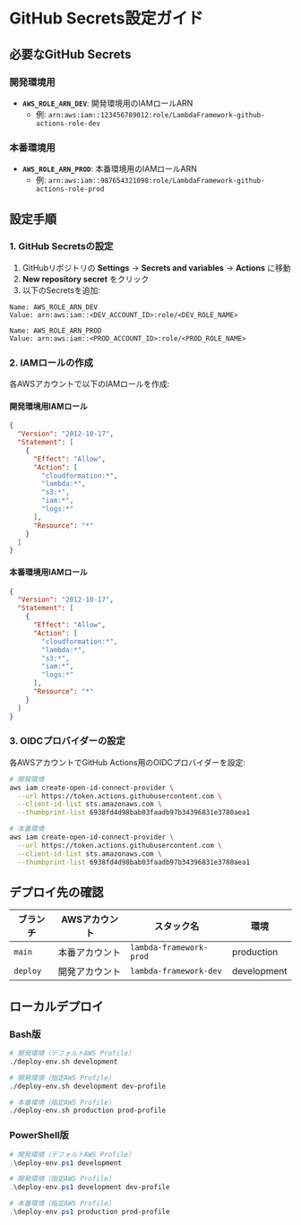 # GitHub Secrets設定ガイド

## 必要なGitHub Secrets

### 開発環境用
- **`AWS_ROLE_ARN_DEV`**: 開発環境用のIAMロールARN
  - 例: `arn:aws:iam::123456789012:role/LambdaFramework-github-actions-role-dev`

### 本番環境用
- **`AWS_ROLE_ARN_PROD`**: 本番環境用のIAMロールARN
  - 例: `arn:aws:iam::987654321098:role/LambdaFramework-github-actions-role-prod`

## 設定手順

### 1. GitHub Secretsの設定

1. GitHubリポジトリの **Settings** → **Secrets and variables** → **Actions** に移動
2. **New repository secret** をクリック
3. 以下のSecretsを追加:

```
Name: AWS_ROLE_ARN_DEV
Value: arn:aws:iam::<DEV_ACCOUNT_ID>:role/<DEV_ROLE_NAME>

Name: AWS_ROLE_ARN_PROD
Value: arn:aws:iam::<PROD_ACCOUNT_ID>:role/<PROD_ROLE_NAME>
```

### 2. IAMロールの作成

各AWSアカウントで以下のIAMロールを作成:

#### 開発環境用IAMロール
```json
{
  "Version": "2012-10-17",
  "Statement": [
    {
      "Effect": "Allow",
      "Action": [
        "cloudformation:*",
        "lambda:*",
        "s3:*",
        "iam:*",
        "logs:*"
      ],
      "Resource": "*"
    }
  ]
}
```

#### 本番環境用IAMロール
```json
{
  "Version": "2012-10-17",
  "Statement": [
    {
      "Effect": "Allow",
      "Action": [
        "cloudformation:*",
        "lambda:*",
        "s3:*",
        "iam:*",
        "logs:*"
      ],
      "Resource": "*"
    }
  ]
}
```

### 3. OIDCプロバイダーの設定

各AWSアカウントでGitHub Actions用のOIDCプロバイダーを設定:

```bash
# 開発環境
aws iam create-open-id-connect-provider \
  --url https://token.actions.githubusercontent.com \
  --client-id-list sts.amazonaws.com \
  --thumbprint-list 6938fd4d98bab03faadb97b34396831e3780aea1

# 本番環境
aws iam create-open-id-connect-provider \
  --url https://token.actions.githubusercontent.com \
  --client-id-list sts.amazonaws.com \
  --thumbprint-list 6938fd4d98bab03faadb97b34396831e3780aea1
```

## デプロイ先の確認

| ブランチ | AWSアカウント | スタック名 | 環境 |
|---------|-------------|-----------|------|
| `main` | 本番アカウント | `lambda-framework-prod` | production |
| `deploy` | 開発アカウント | `lambda-framework-dev` | development |

## ローカルデプロイ

### Bash版
```bash
# 開発環境（デフォルトAWS Profile）
./deploy-env.sh development

# 開発環境（指定AWS Profile）
./deploy-env.sh development dev-profile

# 本番環境（指定AWS Profile）
./deploy-env.sh production prod-profile
```

### PowerShell版
```powershell
# 開発環境（デフォルトAWS Profile）
.\deploy-env.ps1 development

# 開発環境（指定AWS Profile）
.\deploy-env.ps1 development dev-profile

# 本番環境（指定AWS Profile）
.\deploy-env.ps1 production prod-profile
``` 